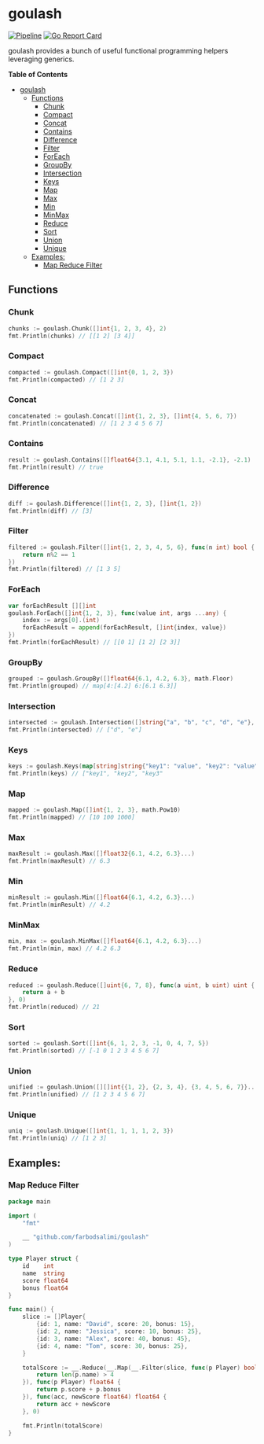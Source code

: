 # goulash

[![Pipeline](https://github.com/farbodsalimi/goulash/actions/workflows/go.yml/badge.svg)](https://github.com/farbodsalimi/goulash/actions/workflows/go.yml)
[![Go Report Card](https://goreportcard.com/badge/github.com/farbodsalimi/goulash?r)](https://goreportcard.com/report/github.com/farbodsalimi/goulash)

goulash provides a bunch of useful functional programming helpers leveraging generics.

**Table of Contents**

- [goulash](#goulash)
  - [Functions](#functions)
    - [Chunk](#chunk)
    - [Compact](#compact)
    - [Concat](#concat)
    - [Contains](#contains)
    - [Difference](#difference)
    - [Filter](#filter)
    - [ForEach](#foreach)
    - [GroupBy](#groupby)
    - [Intersection](#intersection)
    - [Keys](#keys)
    - [Map](#map)
    - [Max](#max)
    - [Min](#min)
    - [MinMax](#minmax)
    - [Reduce](#reduce)
    - [Sort](#sort)
    - [Union](#union)
    - [Unique](#unique)
  - [Examples:](#examples)
    - [Map Reduce Filter](#map-reduce-filter)

## Functions

### Chunk

```go
chunks := goulash.Chunk([]int{1, 2, 3, 4}, 2)
fmt.Println(chunks) // [[1 2] [3 4]]
```

### Compact

```go
compacted := goulash.Compact([]int{0, 1, 2, 3})
fmt.Println(compacted) // [1 2 3]
```

### Concat

```go
concatenated := goulash.Concat([]int{1, 2, 3}, []int{4, 5, 6, 7})
fmt.Println(concatenated) // [1 2 3 4 5 6 7]
```

### Contains

```go
result := goulash.Contains([]float64{3.1, 4.1, 5.1, 1.1, -2.1}, -2.1)
fmt.Println(result) // true
```

### Difference

```go
diff := goulash.Difference([]int{1, 2, 3}, []int{1, 2})
fmt.Println(diff) // [3]
```

### Filter

```go
filtered := goulash.Filter([]int{1, 2, 3, 4, 5, 6}, func(n int) bool {
	return n%2 == 1
})
fmt.Println(filtered) // [1 3 5]
```

### ForEach

```go
var forEachResult [][]int
goulash.ForEach([]int{1, 2, 3}, func(value int, args ...any) {
	index := args[0].(int)
	forEachResult = append(forEachResult, []int{index, value})
})
fmt.Println(forEachResult) // [[0 1] [1 2] [2 3]]
```

### GroupBy

```go
grouped := goulash.GroupBy([]float64{6.1, 4.2, 6.3}, math.Floor)
fmt.Println(grouped) // map[4:[4.2] 6:[6.1 6.3]]
```

### Intersection

```go
intersected := goulash.Intersection([]string{"a", "b", "c", "d", "e"}, []string{"d", "e"})
fmt.Println(intersected) // ["d", "e"]
```

### Keys

```go
keys := goulash.Keys(map[string]string{"key1": "value", "key2": "value", "key3": "value"})
fmt.Println(keys) // ["key1", "key2", "key3"
```

### Map

```go
mapped := goulash.Map([]int{1, 2, 3}, math.Pow10)
fmt.Println(mapped) // [10 100 1000]
```

### Max

```go
maxResult := goulash.Max([]float32{6.1, 4.2, 6.3}...)
fmt.Println(maxResult) // 6.3
```

### Min

```go
minResult := goulash.Min([]float64{6.1, 4.2, 6.3}...)
fmt.Println(minResult) // 4.2
```

### MinMax

```go
min, max := goulash.MinMax([]float64{6.1, 4.2, 6.3}...)
fmt.Println(min, max) // 4.2 6.3
```

### Reduce

```go
reduced := goulash.Reduce([]uint{6, 7, 8}, func(a uint, b uint) uint {
	return a + b
}, 0)
fmt.Println(reduced) // 21
```

### Sort

```go
sorted := goulash.Sort([]int{6, 1, 2, 3, -1, 0, 4, 7, 5})
fmt.Println(sorted) // [-1 0 1 2 3 4 5 6 7]
```

### Union

```go
unified := goulash.Union([][]int{{1, 2}, {2, 3, 4}, {3, 4, 5, 6, 7}}...)
fmt.Println(unified) // [1 2 3 4 5 6 7]
```

### Unique

```go
uniq := goulash.Unique([]int{1, 1, 1, 1, 2, 3})
fmt.Println(uniq) // [1 2 3]
```

## Examples:

### Map Reduce Filter

```go
package main

import (
	"fmt"

	__ "github.com/farbodsalimi/goulash"
)

type Player struct {
	id    int
	name  string
	score float64
	bonus float64
}

func main() {
	slice := []Player{
		{id: 1, name: "David", score: 20, bonus: 15},
		{id: 2, name: "Jessica", score: 10, bonus: 25},
		{id: 3, name: "Alex", score: 40, bonus: 45},
		{id: 4, name: "Tom", score: 30, bonus: 25},
	}

	totalScore := __.Reduce(__.Map(__.Filter(slice, func(p Player) bool {
		return len(p.name) > 4
	}), func(p Player) float64 {
		return p.score + p.bonus
	}), func(acc, newScore float64) float64 {
		return acc + newScore
	}, 0)

	fmt.Println(totalScore)
}
```
